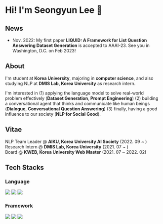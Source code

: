 # Hi! I'm Seongyun Lee 👋

## News
- Nov. 2022: My first paper **LIQUID: A Framework for List Question Answering Dataset Generation** is accepted to AAAI-23. See you in Washington, D.C. on Feb 2023!

## About
I'm student at **Korea University**, majoring in **computer science**, and also studying NLP at <b>DMIS Lab, Korea University</b> as research intern.<br>

I'm interested in (1) applying the language model to solve real-world problem effectively (**Dataset Generation**, **Prompt Engineering**) (2) building a conversational agent that thinks and communicate like human beings (**Dialogue**, **Conversational Question Answering**) (3) finally, having a good influence to our society (**NLP for Social Good**). <br>

## Vitae
NLP Team Leader @ **AIKU, Korea University AI Society** (2022. 09 ~ ) <br>
Research Intern @ **DMIS Lab, Korea University** (2021. 07 ~ ) <br>
Board @ **KWEB, Korea University Web Master** (2021. 07 ~ 2022. 02)<br>

## Tech Stacks
### Language
  <img src="https://img.shields.io/badge/Python-3776AB?style=flat-square&logo=Python&logoColor=FFFFFF"/> <img src="https://img.shields.io/badge/C-A8B9CC?style=flat-square&logo=C&logoColor=FFFFFF"/> <img src="https://img.shields.io/badge/MySQL-4479A1?style=flat-square&logo=MySQL&logoColor=FFFFFF"/>
  
### Framework
  <img src="https://img.shields.io/badge/PyTorch-EE4C2C?style=flat-square&logo=PyTorch&logoColor=FFFFFF"/> <img src="https://img.shields.io/badge/Weights & Biases-FFBE00?style=flat-square&logo=Weights%20%26%20Biases&logoColor=FFFFFF"/> <img src="https://img.shields.io/badge/Django-092E20?style=flat-square&logo=Django&logoColor=FFFFFF"/> 
